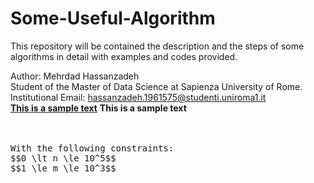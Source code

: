 # Some-Useful-Algorithm
This repository will be contained the description and the steps of some algorithms in detail with examples and codes provided.

Author: Mehrdad Hassanzadeh<br/>
Student of the Master of Data Science at Sapienza University of Rome.<br/>
Institutional Email: hassanzadeh.1961575@studenti.uniroma1.it<br/>
<ins>__This is a sample text__</ins>
__This is a sample text__
<br/> <br/> <br/> 
<pre>
With the following constraints: 
$$0 \lt n \le 10^5$$
$$1 \le m \le 10^3$$
</pre>
